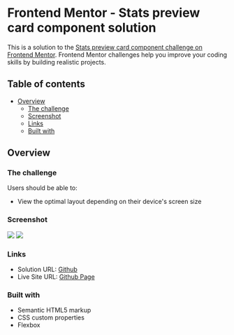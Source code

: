 # Frontend Mentor - Stats preview card component solution

This is a solution to the [Stats preview card component challenge on Frontend Mentor](https://www.frontendmentor.io/challenges/stats-preview-card-component-8JqbgoU62). Frontend Mentor challenges help you improve your coding skills by building realistic projects. 

## Table of contents

- [Overview](#overview)
  - [The challenge](#the-challenge)
  - [Screenshot](#screenshot)
  - [Links](#links)
  - [Built with](#built-with)

## Overview

### The challenge

Users should be able to:

- View the optimal layout depending on their device's screen size

### Screenshot

![](https://i.imgur.com/n3oYBqP.png)
![](https://i.imgur.com/rxDKc7B.png)

### Links

- Solution URL: [Github](https://github.com/joyun25/stats-preview-card-component-main)
- Live Site URL: [Github Page](https://joyun25.github.io/stats-preview-card-component-main/)

### Built with

- Semantic HTML5 markup
- CSS custom properties
- Flexbox